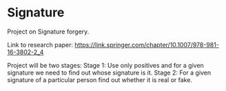 # Signature
Project on Signature forgery.

Link to research paper:
https://link.springer.com/chapter/10.1007/978-981-16-3802-2_4

Project will be two stages:
Stage 1:
Use only positives and for a given signature we need to find out whose signature is it.
Stage 2:
For a given signature of a particular person find out whether it is real or fake.


